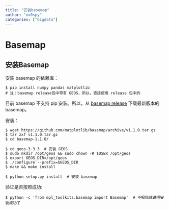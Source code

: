 ```yaml
---
title: "安装basemap"
author: "ox0spy"
categories: ["bigdata"]
---
```


# Basemap

## 安装Basemap

安装 basemap 的依赖库：

	$ pip install numpy pandas matplotlib
	# 注：basemap release包中带有 GEOS，所以，直接使用 release 包中的

目前 basemap 不支持 pip 安装。所以，从 [basemap release](https://github.com/matplotlib/basemap/releases) 下载最新版本的basemap。

安装：

	$ wget https://github.com/matplotlib/basemap/archive/v1.1.0.tar.gz
	$ tar zxf v1.1.0.tar.gz
	$ cd basemap-1.1.0/
	
	$ cd geos-3.3.3  # 安装 GEOS
	$ sudo mkdir /opt/geos && sudo chown -R $USER /opt/geos
	$ export GEOS_DIR=/opt/geos
	$ ./configure --prefix=$GEOS_DIR
	$ make && make install
	
	$ python setup.py install  # 安装 basemap

验证是否按照成功:

	$ python -c 'from mpl_toolkits.basemap import Basemap'  # 不报错就说明安装成功了
